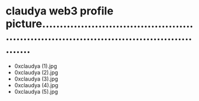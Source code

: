 # claudya web3 profile picture.......................................................................................................
- 0xclaudya (1).jpg
- 0xclaudya (2).jpg
- 0xclaudya (3).jpg
- 0xclaudya (4).jpg
- 0xclaudya (5).jpg
